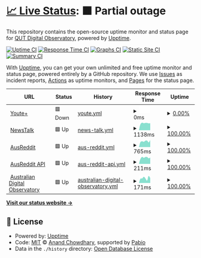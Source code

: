 # [📈 Live Status](https://QUT-Digital-Observatory.github.io/test): <!--live status--> **🟧 Partial outage**

This repository contains the open-source uptime monitor and status page for [QUT Digital Observatory](https://www.qut.edu.au/digital-observatory), powered by [Upptime](https://github.com/upptime/upptime).

[![Uptime CI](https://github.com/QUT-Digital-Observatory/test/workflows/Uptime%20CI/badge.svg)](https://github.com/QUT-Digital-Observatory/test/actions?query=workflow%3A%22Uptime+CI%22)
[![Response Time CI](https://github.com/QUT-Digital-Observatory/test/workflows/Response%20Time%20CI/badge.svg)](https://github.com/QUT-Digital-Observatory/test/actions?query=workflow%3A%22Response+Time+CI%22)
[![Graphs CI](https://github.com/QUT-Digital-Observatory/test/workflows/Graphs%20CI/badge.svg)](https://github.com/QUT-Digital-Observatory/test/actions?query=workflow%3A%22Graphs+CI%22)
[![Static Site CI](https://github.com/QUT-Digital-Observatory/test/workflows/Static%20Site%20CI/badge.svg)](https://github.com/QUT-Digital-Observatory/test/actions?query=workflow%3A%22Static+Site+CI%22)
[![Summary CI](https://github.com/QUT-Digital-Observatory/test/workflows/Summary%20CI/badge.svg)](https://github.com/QUT-Digital-Observatory/test/actions?query=workflow%3A%22Summary+CI%22)

With [Upptime](https://upptime.js.org), you can get your own unlimited and free uptime monitor and status page, powered entirely by a GitHub repository. We use [Issues](https://github.com/QUT-Digital-Observatory/test/issues) as incident reports, [Actions](https://github.com/QUT-Digital-Observatory/test/actions) as uptime monitors, and [Pages](https://QUT-Digital-Observatory.github.io/test) for the status page.

<!--start: status pages-->
<!-- This summary is generated by Upptime (https://github.com/upptime/upptime) -->
<!-- Do not edit this manually, your changes will be overwritten -->
<!-- prettier-ignore -->
| URL | Status | History | Response Time | Uptime |
| --- | ------ | ------- | ------------- | ------ |
| <img alt="" src="https://icons.duckduckgo.com/ip3/youteplus.digitalobservatory.net.au.ico" height="13"> [Youte+](https://youteplus.digitalobservatory.net.au/) | 🟥 Down | [youte.yml](https://github.com/QUT-Digital-Observatory/monitoring/commits/HEAD/history/youte.yml) | <details><summary><img alt="Response time graph" src="./graphs/youte/response-time-week.png" height="20"> 0ms</summary><br><a href="https://QUT-Digital-Observatory.github.io/monitoring/history/youte"><img alt="Response time 9476" src="https://img.shields.io/endpoint?url=https%3A%2F%2Fraw.githubusercontent.com%2FQUT-Digital-Observatory%2Fmonitoring%2FHEAD%2Fapi%2Fyoute%2Fresponse-time.json"></a><br><a href="https://QUT-Digital-Observatory.github.io/monitoring/history/youte"><img alt="24-hour response time 0" src="https://img.shields.io/endpoint?url=https%3A%2F%2Fraw.githubusercontent.com%2FQUT-Digital-Observatory%2Fmonitoring%2FHEAD%2Fapi%2Fyoute%2Fresponse-time-day.json"></a><br><a href="https://QUT-Digital-Observatory.github.io/monitoring/history/youte"><img alt="7-day response time 0" src="https://img.shields.io/endpoint?url=https%3A%2F%2Fraw.githubusercontent.com%2FQUT-Digital-Observatory%2Fmonitoring%2FHEAD%2Fapi%2Fyoute%2Fresponse-time-week.json"></a><br><a href="https://QUT-Digital-Observatory.github.io/monitoring/history/youte"><img alt="30-day response time 18900" src="https://img.shields.io/endpoint?url=https%3A%2F%2Fraw.githubusercontent.com%2FQUT-Digital-Observatory%2Fmonitoring%2FHEAD%2Fapi%2Fyoute%2Fresponse-time-month.json"></a><br><a href="https://QUT-Digital-Observatory.github.io/monitoring/history/youte"><img alt="1-year response time 12436" src="https://img.shields.io/endpoint?url=https%3A%2F%2Fraw.githubusercontent.com%2FQUT-Digital-Observatory%2Fmonitoring%2FHEAD%2Fapi%2Fyoute%2Fresponse-time-year.json"></a></details> | <details><summary><a href="https://QUT-Digital-Observatory.github.io/monitoring/history/youte">0.00%</a></summary><a href="https://QUT-Digital-Observatory.github.io/monitoring/history/youte"><img alt="All-time uptime 95.06%" src="https://img.shields.io/endpoint?url=https%3A%2F%2Fraw.githubusercontent.com%2FQUT-Digital-Observatory%2Fmonitoring%2FHEAD%2Fapi%2Fyoute%2Fuptime.json"></a><br><a href="https://QUT-Digital-Observatory.github.io/monitoring/history/youte"><img alt="24-hour uptime 0.00%" src="https://img.shields.io/endpoint?url=https%3A%2F%2Fraw.githubusercontent.com%2FQUT-Digital-Observatory%2Fmonitoring%2FHEAD%2Fapi%2Fyoute%2Fuptime-day.json"></a><br><a href="https://QUT-Digital-Observatory.github.io/monitoring/history/youte"><img alt="7-day uptime 0.00%" src="https://img.shields.io/endpoint?url=https%3A%2F%2Fraw.githubusercontent.com%2FQUT-Digital-Observatory%2Fmonitoring%2FHEAD%2Fapi%2Fyoute%2Fuptime-week.json"></a><br><a href="https://QUT-Digital-Observatory.github.io/monitoring/history/youte"><img alt="30-day uptime 33.97%" src="https://img.shields.io/endpoint?url=https%3A%2F%2Fraw.githubusercontent.com%2FQUT-Digital-Observatory%2Fmonitoring%2FHEAD%2Fapi%2Fyoute%2Fuptime-month.json"></a><br><a href="https://QUT-Digital-Observatory.github.io/monitoring/history/youte"><img alt="1-year uptime 92.95%" src="https://img.shields.io/endpoint?url=https%3A%2F%2Fraw.githubusercontent.com%2FQUT-Digital-Observatory%2Fmonitoring%2FHEAD%2Fapi%2Fyoute%2Fuptime-year.json"></a></details>
| <img alt="" src="https://icons.duckduckgo.com/ip3/newstalk.digitalobservatory.net.au.ico" height="13"> [NewsTalk](https://newstalk.digitalobservatory.net.au/) | 🟩 Up | [news-talk.yml](https://github.com/QUT-Digital-Observatory/monitoring/commits/HEAD/history/news-talk.yml) | <details><summary><img alt="Response time graph" src="./graphs/news-talk/response-time-week.png" height="20"> 1138ms</summary><br><a href="https://QUT-Digital-Observatory.github.io/monitoring/history/news-talk"><img alt="Response time 1476" src="https://img.shields.io/endpoint?url=https%3A%2F%2Fraw.githubusercontent.com%2FQUT-Digital-Observatory%2Fmonitoring%2FHEAD%2Fapi%2Fnews-talk%2Fresponse-time.json"></a><br><a href="https://QUT-Digital-Observatory.github.io/monitoring/history/news-talk"><img alt="24-hour response time 1156" src="https://img.shields.io/endpoint?url=https%3A%2F%2Fraw.githubusercontent.com%2FQUT-Digital-Observatory%2Fmonitoring%2FHEAD%2Fapi%2Fnews-talk%2Fresponse-time-day.json"></a><br><a href="https://QUT-Digital-Observatory.github.io/monitoring/history/news-talk"><img alt="7-day response time 1138" src="https://img.shields.io/endpoint?url=https%3A%2F%2Fraw.githubusercontent.com%2FQUT-Digital-Observatory%2Fmonitoring%2FHEAD%2Fapi%2Fnews-talk%2Fresponse-time-week.json"></a><br><a href="https://QUT-Digital-Observatory.github.io/monitoring/history/news-talk"><img alt="30-day response time 1185" src="https://img.shields.io/endpoint?url=https%3A%2F%2Fraw.githubusercontent.com%2FQUT-Digital-Observatory%2Fmonitoring%2FHEAD%2Fapi%2Fnews-talk%2Fresponse-time-month.json"></a><br><a href="https://QUT-Digital-Observatory.github.io/monitoring/history/news-talk"><img alt="1-year response time 1692" src="https://img.shields.io/endpoint?url=https%3A%2F%2Fraw.githubusercontent.com%2FQUT-Digital-Observatory%2Fmonitoring%2FHEAD%2Fapi%2Fnews-talk%2Fresponse-time-year.json"></a></details> | <details><summary><a href="https://QUT-Digital-Observatory.github.io/monitoring/history/news-talk">100.00%</a></summary><a href="https://QUT-Digital-Observatory.github.io/monitoring/history/news-talk"><img alt="All-time uptime 99.58%" src="https://img.shields.io/endpoint?url=https%3A%2F%2Fraw.githubusercontent.com%2FQUT-Digital-Observatory%2Fmonitoring%2FHEAD%2Fapi%2Fnews-talk%2Fuptime.json"></a><br><a href="https://QUT-Digital-Observatory.github.io/monitoring/history/news-talk"><img alt="24-hour uptime 100.00%" src="https://img.shields.io/endpoint?url=https%3A%2F%2Fraw.githubusercontent.com%2FQUT-Digital-Observatory%2Fmonitoring%2FHEAD%2Fapi%2Fnews-talk%2Fuptime-day.json"></a><br><a href="https://QUT-Digital-Observatory.github.io/monitoring/history/news-talk"><img alt="7-day uptime 100.00%" src="https://img.shields.io/endpoint?url=https%3A%2F%2Fraw.githubusercontent.com%2FQUT-Digital-Observatory%2Fmonitoring%2FHEAD%2Fapi%2Fnews-talk%2Fuptime-week.json"></a><br><a href="https://QUT-Digital-Observatory.github.io/monitoring/history/news-talk"><img alt="30-day uptime 99.90%" src="https://img.shields.io/endpoint?url=https%3A%2F%2Fraw.githubusercontent.com%2FQUT-Digital-Observatory%2Fmonitoring%2FHEAD%2Fapi%2Fnews-talk%2Fuptime-month.json"></a><br><a href="https://QUT-Digital-Observatory.github.io/monitoring/history/news-talk"><img alt="1-year uptime 99.44%" src="https://img.shields.io/endpoint?url=https%3A%2F%2Fraw.githubusercontent.com%2FQUT-Digital-Observatory%2Fmonitoring%2FHEAD%2Fapi%2Fnews-talk%2Fuptime-year.json"></a></details>
| <img alt="" src="https://icons.duckduckgo.com/ip3/ausreddit.digitalobservatory.net.au.ico" height="13"> [AusReddit](https://ausreddit.digitalobservatory.net.au/) | 🟩 Up | [aus-reddit.yml](https://github.com/QUT-Digital-Observatory/monitoring/commits/HEAD/history/aus-reddit.yml) | <details><summary><img alt="Response time graph" src="./graphs/aus-reddit/response-time-week.png" height="20"> 765ms</summary><br><a href="https://QUT-Digital-Observatory.github.io/monitoring/history/aus-reddit"><img alt="Response time 722" src="https://img.shields.io/endpoint?url=https%3A%2F%2Fraw.githubusercontent.com%2FQUT-Digital-Observatory%2Fmonitoring%2FHEAD%2Fapi%2Faus-reddit%2Fresponse-time.json"></a><br><a href="https://QUT-Digital-Observatory.github.io/monitoring/history/aus-reddit"><img alt="24-hour response time 711" src="https://img.shields.io/endpoint?url=https%3A%2F%2Fraw.githubusercontent.com%2FQUT-Digital-Observatory%2Fmonitoring%2FHEAD%2Fapi%2Faus-reddit%2Fresponse-time-day.json"></a><br><a href="https://QUT-Digital-Observatory.github.io/monitoring/history/aus-reddit"><img alt="7-day response time 765" src="https://img.shields.io/endpoint?url=https%3A%2F%2Fraw.githubusercontent.com%2FQUT-Digital-Observatory%2Fmonitoring%2FHEAD%2Fapi%2Faus-reddit%2Fresponse-time-week.json"></a><br><a href="https://QUT-Digital-Observatory.github.io/monitoring/history/aus-reddit"><img alt="30-day response time 752" src="https://img.shields.io/endpoint?url=https%3A%2F%2Fraw.githubusercontent.com%2FQUT-Digital-Observatory%2Fmonitoring%2FHEAD%2Fapi%2Faus-reddit%2Fresponse-time-month.json"></a><br><a href="https://QUT-Digital-Observatory.github.io/monitoring/history/aus-reddit"><img alt="1-year response time 722" src="https://img.shields.io/endpoint?url=https%3A%2F%2Fraw.githubusercontent.com%2FQUT-Digital-Observatory%2Fmonitoring%2FHEAD%2Fapi%2Faus-reddit%2Fresponse-time-year.json"></a></details> | <details><summary><a href="https://QUT-Digital-Observatory.github.io/monitoring/history/aus-reddit">100.00%</a></summary><a href="https://QUT-Digital-Observatory.github.io/monitoring/history/aus-reddit"><img alt="All-time uptime 99.88%" src="https://img.shields.io/endpoint?url=https%3A%2F%2Fraw.githubusercontent.com%2FQUT-Digital-Observatory%2Fmonitoring%2FHEAD%2Fapi%2Faus-reddit%2Fuptime.json"></a><br><a href="https://QUT-Digital-Observatory.github.io/monitoring/history/aus-reddit"><img alt="24-hour uptime 100.00%" src="https://img.shields.io/endpoint?url=https%3A%2F%2Fraw.githubusercontent.com%2FQUT-Digital-Observatory%2Fmonitoring%2FHEAD%2Fapi%2Faus-reddit%2Fuptime-day.json"></a><br><a href="https://QUT-Digital-Observatory.github.io/monitoring/history/aus-reddit"><img alt="7-day uptime 100.00%" src="https://img.shields.io/endpoint?url=https%3A%2F%2Fraw.githubusercontent.com%2FQUT-Digital-Observatory%2Fmonitoring%2FHEAD%2Fapi%2Faus-reddit%2Fuptime-week.json"></a><br><a href="https://QUT-Digital-Observatory.github.io/monitoring/history/aus-reddit"><img alt="30-day uptime 100.00%" src="https://img.shields.io/endpoint?url=https%3A%2F%2Fraw.githubusercontent.com%2FQUT-Digital-Observatory%2Fmonitoring%2FHEAD%2Fapi%2Faus-reddit%2Fuptime-month.json"></a><br><a href="https://QUT-Digital-Observatory.github.io/monitoring/history/aus-reddit"><img alt="1-year uptime 99.88%" src="https://img.shields.io/endpoint?url=https%3A%2F%2Fraw.githubusercontent.com%2FQUT-Digital-Observatory%2Fmonitoring%2FHEAD%2Fapi%2Faus-reddit%2Fuptime-year.json"></a></details>
| <img alt="" src="https://icons.duckduckgo.com/ip3/ausreddit.digitalobservatory.net.au.ico" height="13"> [AusReddit API](https://ausreddit.digitalobservatory.net.au/api/v1/health/) | 🟩 Up | [aus-reddit-api.yml](https://github.com/QUT-Digital-Observatory/monitoring/commits/HEAD/history/aus-reddit-api.yml) | <details><summary><img alt="Response time graph" src="./graphs/aus-reddit-api/response-time-week.png" height="20"> 211ms</summary><br><a href="https://QUT-Digital-Observatory.github.io/monitoring/history/aus-reddit-api"><img alt="Response time 204" src="https://img.shields.io/endpoint?url=https%3A%2F%2Fraw.githubusercontent.com%2FQUT-Digital-Observatory%2Fmonitoring%2FHEAD%2Fapi%2Faus-reddit-api%2Fresponse-time.json"></a><br><a href="https://QUT-Digital-Observatory.github.io/monitoring/history/aus-reddit-api"><img alt="24-hour response time 200" src="https://img.shields.io/endpoint?url=https%3A%2F%2Fraw.githubusercontent.com%2FQUT-Digital-Observatory%2Fmonitoring%2FHEAD%2Fapi%2Faus-reddit-api%2Fresponse-time-day.json"></a><br><a href="https://QUT-Digital-Observatory.github.io/monitoring/history/aus-reddit-api"><img alt="7-day response time 211" src="https://img.shields.io/endpoint?url=https%3A%2F%2Fraw.githubusercontent.com%2FQUT-Digital-Observatory%2Fmonitoring%2FHEAD%2Fapi%2Faus-reddit-api%2Fresponse-time-week.json"></a><br><a href="https://QUT-Digital-Observatory.github.io/monitoring/history/aus-reddit-api"><img alt="30-day response time 207" src="https://img.shields.io/endpoint?url=https%3A%2F%2Fraw.githubusercontent.com%2FQUT-Digital-Observatory%2Fmonitoring%2FHEAD%2Fapi%2Faus-reddit-api%2Fresponse-time-month.json"></a><br><a href="https://QUT-Digital-Observatory.github.io/monitoring/history/aus-reddit-api"><img alt="1-year response time 204" src="https://img.shields.io/endpoint?url=https%3A%2F%2Fraw.githubusercontent.com%2FQUT-Digital-Observatory%2Fmonitoring%2FHEAD%2Fapi%2Faus-reddit-api%2Fresponse-time-year.json"></a></details> | <details><summary><a href="https://QUT-Digital-Observatory.github.io/monitoring/history/aus-reddit-api">100.00%</a></summary><a href="https://QUT-Digital-Observatory.github.io/monitoring/history/aus-reddit-api"><img alt="All-time uptime 99.87%" src="https://img.shields.io/endpoint?url=https%3A%2F%2Fraw.githubusercontent.com%2FQUT-Digital-Observatory%2Fmonitoring%2FHEAD%2Fapi%2Faus-reddit-api%2Fuptime.json"></a><br><a href="https://QUT-Digital-Observatory.github.io/monitoring/history/aus-reddit-api"><img alt="24-hour uptime 100.00%" src="https://img.shields.io/endpoint?url=https%3A%2F%2Fraw.githubusercontent.com%2FQUT-Digital-Observatory%2Fmonitoring%2FHEAD%2Fapi%2Faus-reddit-api%2Fuptime-day.json"></a><br><a href="https://QUT-Digital-Observatory.github.io/monitoring/history/aus-reddit-api"><img alt="7-day uptime 100.00%" src="https://img.shields.io/endpoint?url=https%3A%2F%2Fraw.githubusercontent.com%2FQUT-Digital-Observatory%2Fmonitoring%2FHEAD%2Fapi%2Faus-reddit-api%2Fuptime-week.json"></a><br><a href="https://QUT-Digital-Observatory.github.io/monitoring/history/aus-reddit-api"><img alt="30-day uptime 100.00%" src="https://img.shields.io/endpoint?url=https%3A%2F%2Fraw.githubusercontent.com%2FQUT-Digital-Observatory%2Fmonitoring%2FHEAD%2Fapi%2Faus-reddit-api%2Fuptime-month.json"></a><br><a href="https://QUT-Digital-Observatory.github.io/monitoring/history/aus-reddit-api"><img alt="1-year uptime 99.87%" src="https://img.shields.io/endpoint?url=https%3A%2F%2Fraw.githubusercontent.com%2FQUT-Digital-Observatory%2Fmonitoring%2FHEAD%2Fapi%2Faus-reddit-api%2Fuptime-year.json"></a></details>
| <img alt="" src="https://icons.duckduckgo.com/ip3/www.digitalobservatory.net.au.ico" height="13"> [Australian Digital Observatory](https://www.digitalobservatory.net.au/) | 🟩 Up | [australian-digital-observatory.yml](https://github.com/QUT-Digital-Observatory/monitoring/commits/HEAD/history/australian-digital-observatory.yml) | <details><summary><img alt="Response time graph" src="./graphs/australian-digital-observatory/response-time-week.png" height="20"> 171ms</summary><br><a href="https://QUT-Digital-Observatory.github.io/monitoring/history/australian-digital-observatory"><img alt="Response time 175" src="https://img.shields.io/endpoint?url=https%3A%2F%2Fraw.githubusercontent.com%2FQUT-Digital-Observatory%2Fmonitoring%2FHEAD%2Fapi%2Faustralian-digital-observatory%2Fresponse-time.json"></a><br><a href="https://QUT-Digital-Observatory.github.io/monitoring/history/australian-digital-observatory"><img alt="24-hour response time 238" src="https://img.shields.io/endpoint?url=https%3A%2F%2Fraw.githubusercontent.com%2FQUT-Digital-Observatory%2Fmonitoring%2FHEAD%2Fapi%2Faustralian-digital-observatory%2Fresponse-time-day.json"></a><br><a href="https://QUT-Digital-Observatory.github.io/monitoring/history/australian-digital-observatory"><img alt="7-day response time 171" src="https://img.shields.io/endpoint?url=https%3A%2F%2Fraw.githubusercontent.com%2FQUT-Digital-Observatory%2Fmonitoring%2FHEAD%2Fapi%2Faustralian-digital-observatory%2Fresponse-time-week.json"></a><br><a href="https://QUT-Digital-Observatory.github.io/monitoring/history/australian-digital-observatory"><img alt="30-day response time 224" src="https://img.shields.io/endpoint?url=https%3A%2F%2Fraw.githubusercontent.com%2FQUT-Digital-Observatory%2Fmonitoring%2FHEAD%2Fapi%2Faustralian-digital-observatory%2Fresponse-time-month.json"></a><br><a href="https://QUT-Digital-Observatory.github.io/monitoring/history/australian-digital-observatory"><img alt="1-year response time 187" src="https://img.shields.io/endpoint?url=https%3A%2F%2Fraw.githubusercontent.com%2FQUT-Digital-Observatory%2Fmonitoring%2FHEAD%2Fapi%2Faustralian-digital-observatory%2Fresponse-time-year.json"></a></details> | <details><summary><a href="https://QUT-Digital-Observatory.github.io/monitoring/history/australian-digital-observatory">100.00%</a></summary><a href="https://QUT-Digital-Observatory.github.io/monitoring/history/australian-digital-observatory"><img alt="All-time uptime 100.00%" src="https://img.shields.io/endpoint?url=https%3A%2F%2Fraw.githubusercontent.com%2FQUT-Digital-Observatory%2Fmonitoring%2FHEAD%2Fapi%2Faustralian-digital-observatory%2Fuptime.json"></a><br><a href="https://QUT-Digital-Observatory.github.io/monitoring/history/australian-digital-observatory"><img alt="24-hour uptime 100.00%" src="https://img.shields.io/endpoint?url=https%3A%2F%2Fraw.githubusercontent.com%2FQUT-Digital-Observatory%2Fmonitoring%2FHEAD%2Fapi%2Faustralian-digital-observatory%2Fuptime-day.json"></a><br><a href="https://QUT-Digital-Observatory.github.io/monitoring/history/australian-digital-observatory"><img alt="7-day uptime 100.00%" src="https://img.shields.io/endpoint?url=https%3A%2F%2Fraw.githubusercontent.com%2FQUT-Digital-Observatory%2Fmonitoring%2FHEAD%2Fapi%2Faustralian-digital-observatory%2Fuptime-week.json"></a><br><a href="https://QUT-Digital-Observatory.github.io/monitoring/history/australian-digital-observatory"><img alt="30-day uptime 100.00%" src="https://img.shields.io/endpoint?url=https%3A%2F%2Fraw.githubusercontent.com%2FQUT-Digital-Observatory%2Fmonitoring%2FHEAD%2Fapi%2Faustralian-digital-observatory%2Fuptime-month.json"></a><br><a href="https://QUT-Digital-Observatory.github.io/monitoring/history/australian-digital-observatory"><img alt="1-year uptime 100.00%" src="https://img.shields.io/endpoint?url=https%3A%2F%2Fraw.githubusercontent.com%2FQUT-Digital-Observatory%2Fmonitoring%2FHEAD%2Fapi%2Faustralian-digital-observatory%2Fuptime-year.json"></a></details>

<!--end: status pages-->

[**Visit our status website →**](https://QUT-Digital-Observatory.github.io/monitoring)

## 📄 License

- Powered by: [Upptime](https://github.com/upptime/upptime)
- Code: [MIT](./LICENSE) © [Anand Chowdhary](https://anandchowdhary.com), supported by [Pabio](https://pabio.com)
- Data in the `./history` directory: [Open Database License](https://opendatacommons.org/licenses/odbl/1-0/)
